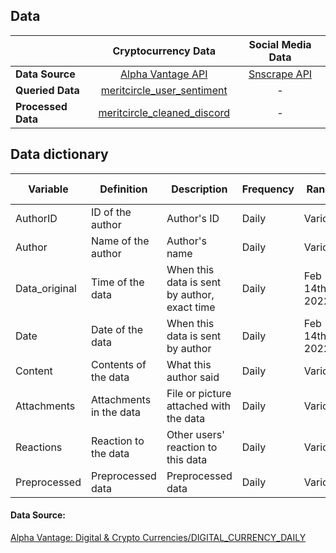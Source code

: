 ## Data
<div class="table-wrapper" markdown="block">

|                    |                                                    **Cryptocurrency Data**                                                   |                       **Social Media Data**                      |
|--------------------|:----------------------------------------------------------------------------------------------------------------------------:|:----------------------------------------------------------------:|
| **Data Source**    |                       [Alpha Vantage API](https://www.alphavantage.co/documentation/#digital-currency)                       | [Snscrape API](https://github.com/JustAnotherArchivist/snscrape) |
| **Queried Data**   |   [meritcircle_user_sentiment](https://github.com/YWDDLiang/llm_research/tree/main/data/preprocess)                          |                                 -                                |
| **Processed Data** | [meritcircle_cleaned_discord](https://github.com/YWDDLiang/llm_research/tree/main/data/preprocess)                           |                                 -                                |

</div>

## Data dictionary
| Variable        | Definition                                          | Description                                         | Frequency     | Range                | Unit        | Type      | Sample Observation                                     |
|-----------------|-----------------------------------------------------|-----------------------------------------------------|---------------|----------------------|-------------|-----------|--------------------------------------------------------|
| AuthorID        | ID of the author                                    | Author's ID                                         | Daily         | Various              | N/A         | String    |3.035150e + 17                                          |
| Author          | Name of the author                                  | Author's name                                       | Daily         | Various              | N/A         | String    |filthyfawkes                                            |
| Data_original   | Time of the data                                    | When this data is sent by author, exact time        | Daily         | Feb 14th, 2022       | N/A         | String    |2022/2/14 9:12                                          |
| Date            | Date of the data                                    | When this data is sent by author                    | Daily         | Feb 14th, 2022       | N/A         | String    |2022/2/14                                               |
| Content         | Contents of the data                                | What this author said                               | Daily         | Various              | N/A         | String    |@Professor LP                                           |
| Attachments     | Attachments in the data                             | File or picture attached with the data              | Daily         | Various              | N/A         | String    |                                                        |
| Reactions       | Reaction to the data                                | Other users' reaction to this data                  | Daily         | Various              | N/A         | String    |                                                        |
| Preprocessed    | Preprocessed data                                   | Preprocessed data                                   | Daily         | Various              | N/A         | String    |Professor LP                                            |

</div>

#### Data Source: 
[Alpha Vantage: Digital & Crypto Currencies/DIGITAL_CURRENCY_DAILY](https://www.alphavantage.co/documentation/#digital-currency)
